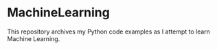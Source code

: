 # MachineLearning

This repository archives my Python code examples as I attempt to learn Machine Learning.

